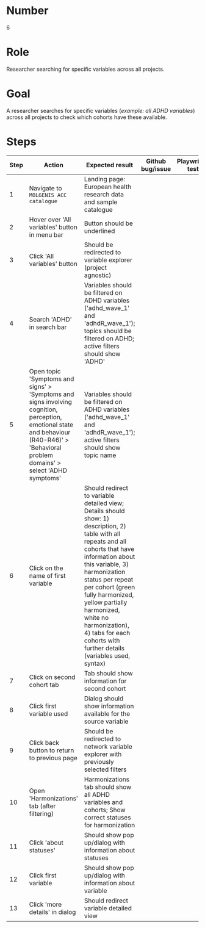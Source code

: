 # Number

6

# Role

Researcher searching for specific variables across all projects.

# Goal

A researcher searches for specific variables (*example: all ADHD variables*) across all projects to check which cohorts have these available.

# Steps

| Step | Action | Expected result | Github bug/issue | Playwright test |
| -----| -------| ----------------| -----------------| ----------------|
| 1 | Navigate to `MOLGENIS ACC catalogue` | Landing page: European health research data and sample catalogue| | |
| 2 | Hover over 'All variables' button in menu bar | Button should be underlined | | |
| 3 | Click 'All variables' button | Should be redirected to  variable explorer (project agnostic) | | |
| 4 | Search 'ADHD' in search bar | Variables should be filtered on ADHD variables ('adhd_wave_1' and 'adhdR_wave_1'); topics should be filtered on ADHD; active filters should show 'ADHD' | | |
| 5 | Open topic 'Symptoms and signs' > 'Symptoms and signs involving cognition, perception, emotional state and behaviour (R40-R46)' > 'Behavioral problem domains' > select 'ADHD symptoms' | Variables should be filtered on ADHD variables ('adhd_wave_1' and 'adhdR_wave_1'); active filters should show topic name | | |
| 6 |Click on the name of first variable | Should redirect to variable detailed view; Details should show: 1) description, 2) table with all repeats and all cohorts that have information about this variable, 3) harmonization status per repeat per cohort (green fully harmonized, yellow partially harmonized, white no harmonization), 4) tabs for each cohorts with further details (variables used, syntax) | | |
| 7 | Click on second cohort tab | Tab should show information for second cohort | | |
| 8 | Click first variable used | Dialog should show information available for the source variable | | |
| 9 | Click back button to return to previous page | Should be redirected to network variable explorer with previously selected filters | | |
| 10 | Open 'Harmonizations' tab (after filtering) | Harmonizations tab should show all ADHD variables and cohorts; Show correct statuses for harmonization | | |
| 11 | Click 'about statuses' | Should show pop up/dialog with information about statuses | | |
| 12 | Click first variable| Should show pop up/dialog with information about variable | | |
| 13 | Click 'more details' in dialog| Should redirect variable detailed view | | |
